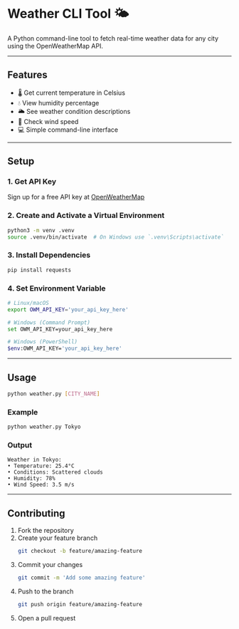# Weather CLI Tool 🌤️

A Python command-line tool to fetch real-time weather data for any city using the OpenWeatherMap API.

---

## Features
- 🌡️ Get current temperature in Celsius  
- 💧 View humidity percentage  
- 🌥️ See weather condition descriptions  
- 🍃 Check wind speed  
- 💻 Simple command-line interface  

---

## Setup

### 1. Get API Key
Sign up for a free API key at [OpenWeatherMap](https://openweathermap.org/api)

### 2. Create and Activate a Virtual Environment

```bash
python3 -m venv .venv
source .venv/bin/activate  # On Windows use `.venv\Scripts\activate`
```

### 3. Install Dependencies

```bash
pip install requests
```

### 4. Set Environment Variable

```bash
# Linux/macOS
export OWM_API_KEY='your_api_key_here'

# Windows (Command Prompt)
set OWM_API_KEY=your_api_key_here

# Windows (PowerShell)
$env:OWM_API_KEY='your_api_key_here'
```

---

## Usage

```bash
python weather.py [CITY_NAME]
```

### Example

```bash
python weather.py Tokyo
```

### Output

```
Weather in Tokyo:
• Temperature: 25.4°C
• Conditions: Scattered clouds
• Humidity: 78%
• Wind Speed: 3.5 m/s
```

---

## Contributing

1. Fork the repository  
2. Create your feature branch  
   ```bash
   git checkout -b feature/amazing-feature
   ```
3. Commit your changes  
   ```bash
   git commit -m 'Add some amazing feature'
   ```
4. Push to the branch  
   ```bash
   git push origin feature/amazing-feature
   ```
5. Open a pull request
